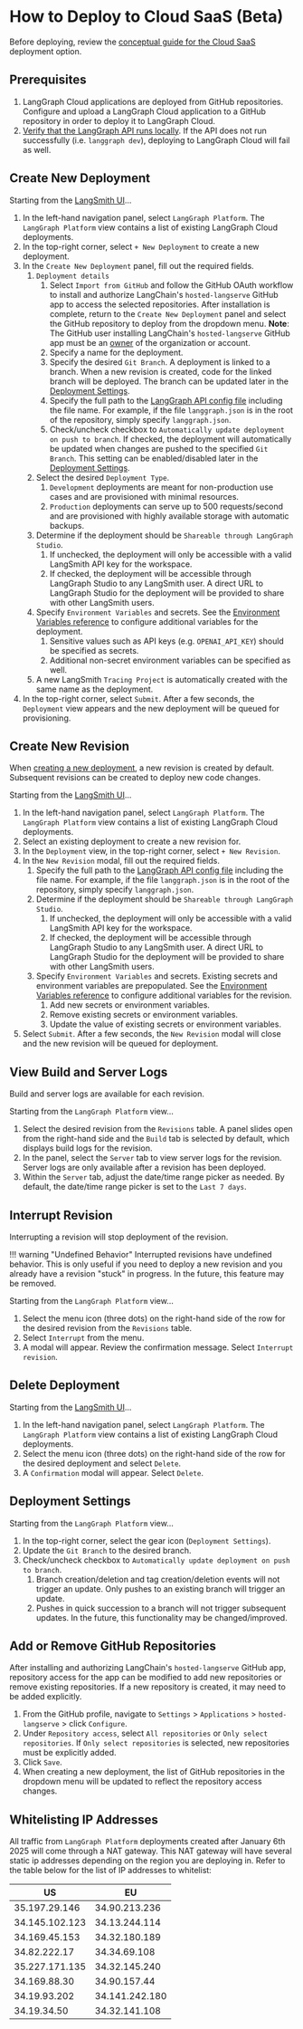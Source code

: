 # How to Deploy to Cloud SaaS (Beta)

Before deploying, review the [conceptual guide for the Cloud SaaS](../../concepts/langgraph_cloud.md) deployment option.

## Prerequisites

1. LangGraph Cloud applications are deployed from GitHub repositories. Configure and upload a LangGraph Cloud application to a GitHub repository in order to deploy it to LangGraph Cloud.
1. [Verify that the LangGraph API runs locally](test_locally.md). If the API does not run successfully (i.e. `langgraph dev`), deploying to LangGraph Cloud will fail as well.

## Create New Deployment

Starting from the <a href="https://smith.langchain.com/" target="_blank">LangSmith UI</a>...

1. In the left-hand navigation panel, select `LangGraph Platform`. The `LangGraph Platform` view contains a list of existing LangGraph Cloud deployments.
1. In the top-right corner, select `+ New Deployment` to create a new deployment.
1. In the `Create New Deployment` panel, fill out the required fields.
    1. `Deployment details`
        1. Select `Import from GitHub` and follow the GitHub OAuth workflow to install and authorize LangChain's `hosted-langserve` GitHub app to access the selected repositories. After installation is complete, return to the `Create New Deployment` panel and select the GitHub repository to deploy from the dropdown menu. **Note**: The GitHub user installing LangChain's `hosted-langserve` GitHub app must be an [owner](https://docs.github.com/en/organizations/managing-peoples-access-to-your-organization-with-roles/roles-in-an-organization#organization-owners) of the organization or account.
        1. Specify a name for the deployment.
        1. Specify the desired `Git Branch`. A deployment is linked to a branch. When a new revision is created, code for the linked branch will be deployed. The branch can be updated later in the [Deployment Settings](#deployment-settings).
        1. Specify the full path to the [LangGraph API config file](../reference/cli.md#configuration-file) including the file name. For example, if the file `langgraph.json` is in the root of the repository, simply specify `langgraph.json`.
        1. Check/uncheck checkbox to `Automatically update deployment on push to branch`. If checked, the deployment will automatically be updated when changes are pushed to the specified `Git Branch`. This setting can be enabled/disabled later in the [Deployment Settings](#deployment-settings).
    1. Select the desired `Deployment Type`.
        1. `Development` deployments are meant for non-production use cases and are provisioned with minimal resources.
        1. `Production` deployments can serve up to 500 requests/second and are provisioned with highly available storage with automatic backups.
    1. Determine if the deployment should be `Shareable through LangGraph Studio`.
        1. If unchecked, the deployment will only be accessible with a valid LangSmith API key for the workspace.
        1. If checked, the deployment will be accessible through LangGraph Studio to any LangSmith user. A direct URL to LangGraph Studio for the deployment will be provided to share with other LangSmith users.
    1. Specify `Environment Variables` and secrets. See the [Environment Variables reference](../reference/env_var.md) to configure additional variables for the deployment.
        1. Sensitive values such as API keys (e.g. `OPENAI_API_KEY`) should be specified as secrets.
        1. Additional non-secret environment variables can be specified as well.
    1. A new LangSmith `Tracing Project` is automatically created with the same name as the deployment.
1. In the top-right corner, select `Submit`. After a few seconds, the `Deployment` view appears and the new deployment will be queued for provisioning.

## Create New Revision

When [creating a new deployment](#create-new-deployment), a new revision is created by default. Subsequent revisions can be created to deploy new code changes.

Starting from the <a href="https://smith.langchain.com/" target="_blank">LangSmith UI</a>...

1. In the left-hand navigation panel, select `LangGraph Platform`. The `LangGraph Platform` view contains a list of existing LangGraph Cloud deployments.
1. Select an existing deployment to create a new revision for.
1. In the `Deployment` view, in the top-right corner, select `+ New Revision`.
1. In the `New Revision` modal, fill out the required fields.
    1. Specify the full path to the [LangGraph API config file](../reference/cli.md#configuration-file) including the file name. For example, if the file `langgraph.json` is in the root of the repository, simply specify `langgraph.json`.
    1. Determine if the deployment should be `Shareable through LangGraph Studio`.
        1. If unchecked, the deployment will only be accessible with a valid LangSmith API key for the workspace.
        1. If checked, the deployment will be accessible through LangGraph Studio to any LangSmith user. A direct URL to LangGraph Studio for the deployment will be provided to share with other LangSmith users.
    1. Specify `Environment Variables` and secrets. Existing secrets and environment variables are prepopulated. See the [Environment Variables reference](../reference/env_var.md) to configure additional variables for the revision.
        1. Add new secrets or environment variables.
        1. Remove existing secrets or environment variables.
        1. Update the value of existing secrets or environment variables.
1. Select `Submit`. After a few seconds, the `New Revision` modal will close and the new revision will be queued for deployment.

## View Build and Server Logs

Build and server logs are available for each revision.

Starting from the `LangGraph Platform` view...

1. Select the desired revision from the `Revisions` table. A panel slides open from the right-hand side and the `Build` tab is selected by default, which displays build logs for the revision.
1. In the panel, select the `Server` tab to view server logs for the revision. Server logs are only available after a revision has been deployed.
1. Within the `Server` tab, adjust the date/time range picker as needed. By default, the date/time range picker is set to the `Last 7 days`.

## Interrupt Revision

Interrupting a revision will stop deployment of the revision.

!!! warning "Undefined Behavior"
    Interrupted revisions have undefined behavior. This is only useful if you need to deploy a new revision and you already have a revision "stuck" in progress. In the future, this feature may be removed.

Starting from the `LangGraph Platform` view...

1. Select the menu icon (three dots) on the right-hand side of the row for the desired revision from the `Revisions` table.
1. Select `Interrupt` from the menu.
1. A modal will appear. Review the confirmation message. Select `Interrupt revision`.

## Delete Deployment

Starting from the <a href="https://smith.langchain.com/" target="_blank">LangSmith UI</a>...

1. In the left-hand navigation panel, select `LangGraph Platform`. The `LangGraph Platform` view contains a list of existing LangGraph Cloud deployments.
1. Select the menu icon (three dots) on the right-hand side of the row for the desired deployment and select `Delete`.
1. A `Confirmation` modal will appear. Select `Delete`.

## Deployment Settings

Starting from the `LangGraph Platform` view...

1. In the top-right corner, select the gear icon (`Deployment Settings`).
1. Update the `Git Branch` to the desired branch.
1. Check/uncheck checkbox to `Automatically update deployment on push to branch`.
    1. Branch creation/deletion and tag creation/deletion events will not trigger an update. Only pushes to an existing branch will trigger an update.
    1. Pushes in quick succession to a branch will not trigger subsequent updates. In the future, this functionality may be changed/improved.

## Add or Remove GitHub Repositories

After installing and authorizing LangChain's `hosted-langserve` GitHub app, repository access for the app can be modified to add new repositories or remove existing repositories. If a new repository is created, it may need to be added explicitly.

1. From the GitHub profile, navigate to `Settings` > `Applications` > `hosted-langserve` > click `Configure`.
1. Under `Repository access`, select `All repositories` or `Only select repositories`. If `Only select repositories` is selected, new repositories must be explicitly added.
1. Click `Save`.
1. When creating a new deployment, the list of GitHub repositories in the dropdown menu will be updated to reflect the repository access changes.

## Whitelisting IP Addresses

All traffic from `LangGraph Platform` deployments created after January 6th 2025 will come through a NAT gateway.
This NAT gateway will have several static ip addresses depending on the region you are deploying in. Refer to the table below for the list of IP addresses to whitelist:

| US             | EU              |
|----------------|-----------------|
| 35.197.29.146  | 34.90.213.236   |
| 34.145.102.123 | 34.13.244.114   |
| 34.169.45.153  | 34.32.180.189   |
| 34.82.222.17   | 34.34.69.108    |
| 35.227.171.135 | 34.32.145.240   | 
| 34.169.88.30   | 34.90.157.44    |
| 34.19.93.202   | 34.141.242.180  |
| 34.19.34.50    | 34.32.141.108   |
